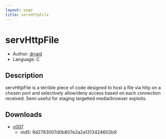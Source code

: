 ```yaml
---
layout: page
title: servHttpFile
---
```


# servHttpFile

* Author: [drraid](/drraid/)
* Language: C

## Description

servHttpFile is a terrible piece of code designed to host a file via http on a chosen port and
selectively allow/deny access based on each connection received. Semi useful for staging targetted
media/browser exploits.

## Downloads

* [v007](servHttpFile.c)
  * md5: 9d2783007d0b807e2a2a1313424602b9

